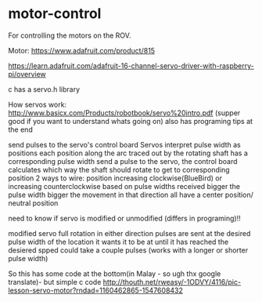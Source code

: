 # motor-control
For controlling the motors on the ROV.

Motor:
https://www.adafruit.com/product/815

https://learn.adafruit.com/adafruit-16-channel-servo-driver-with-raspberry-pi/overview

c has a servo.h library

How servos work:
http://www.basicx.com/Products/robotbook/servo%20intro.pdf (supper good if you want to understand whats going on)
also has programing tips at the end 

send pulses to the servo's control board
Servos interpret pulse width as positions
each position along the arc traced out by the rotating shaft has a corresponding pulse width
send a pulse to the servo, the control board calculates which way the shaft should rotate to get to corresponding position
2 ways to wire: position increasing clockwise(BlueBird) or increasing counterclockwise based on pulse widths received
bigger the pulse width bigger the movement in that direction
all have a center position/ neutral position

need to know if servo is modified or unmodified (differs in programing)!!

modified servo full rotation in either direction 
pulses are sent at the desired pulse width of the location it wants it to be at until it has reached the desiered spped
could take a couple pulses (works with a longer or shorter pulse width)

So this has some code at the bottom(in Malay - so ugh thx google translate)- but simple c code
http://thouth.net/rweasy/-1ODVY/4116/pic-lesson-servo-motor?rndad=1160462865-1547608432
